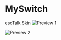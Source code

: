 MySwitch
========

esoTalk Skin
![Preview 1](http://esotalk.org/forum/attachment/54081c3451dca_Untitled%202.png)

![Preview 2](http://esotalk.org/forum/attachment/54081c2c446cc_Untitled.png)
